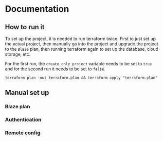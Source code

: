 # Documentation

## How to run it

To set up the project, it is needed to run terraform twice. First to just set up the actual project, 
then manually go into the project and upgrade the project to the `Blaze` plan, then running terraform again
to set up the database, cloud storage, etc.

For the first run, the `create_only_project` variable needs to be set to `true` and
for the second run it needs to be set to `false`.

`terraform plan -out terraform.plan && terraform apply "terraform.plan"`

## Manual set up 

### Blaze plan 

### Authentication

### Remote config
